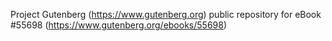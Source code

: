 Project Gutenberg (https://www.gutenberg.org) public repository for
eBook #55698 (https://www.gutenberg.org/ebooks/55698)
